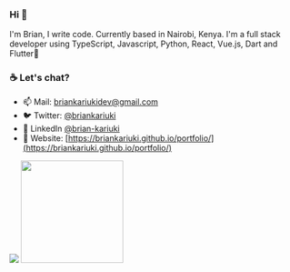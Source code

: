 ### Hi 👋

I'm Brian, I write code. Currently based in Nairobi, Kenya.
I'm a full stack developer using TypeScript, Javascript, Python, React, Vue.js, Dart and Flutter💙

<!--
**briankariuki/briankariuki** is a ✨ _special_ ✨ repository because its `README.md` (this file) appears on your GitHub profile.
-->
### ☕ Let's chat?
- 📫 Mail: briankariukidev@gmail.com
- 🐦 Twitter: [@briankariuki](https://twitter.com/briankariuki)
- 📖 LinkedIn [@brian-kariuki](https://www.linkedin.com/in/brian-kariuki/)
- 📖 Website: [https://briankariuki.github.io/portfolio/](https://briankariuki.github.io/portfolio/)

<img src="https://github-readme-stats.vercel.app/api?username=briankariuki&&count_private=true&show_icons=true&&theme=radical&title_color=ffffff&icon_color=bb2acf&text_color=daf7dc&bg_color=191919">

<img height="180em" src="https://github-readme-stats.vercel.app/api/top-langs/?username=briankariuki&layout=compact&langs_count=3&theme=radicaltitle_color=ffffff&icon_color=bb2acf&text_color=daf7dc&bg_color=191919"/>
